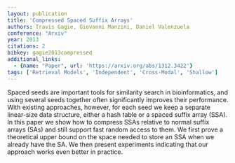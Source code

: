 ```yaml
---
layout: publication
title: 'Compressed Spaced Suffix Arrays'
authors: Travis Gagie, Giovanni Manzini, Daniel Valenzuela
conference: "Arxiv"
year: 2013
citations: 2
bibkey: gagie2013compressed
additional_links:
  - {name: "Paper", url: 'https://arxiv.org/abs/1312.3422'}
tags: ['Retrieval Models', 'Independent', 'Cross-Modal', 'Shallow']
---
```

Spaced seeds are important tools for similarity search in bioinformatics, and
using several seeds together often significantly improves their performance.
With existing approaches, however, for each seed we keep a separate linear-size
data structure, either a hash table or a spaced suffix array (SSA). In this
paper we show how to compress SSAs relative to normal suffix arrays (SAs) and
still support fast random access to them. We first prove a theoretical upper
bound on the space needed to store an SSA when we already have the SA. We then
present experiments indicating that our approach works even better in practice.
